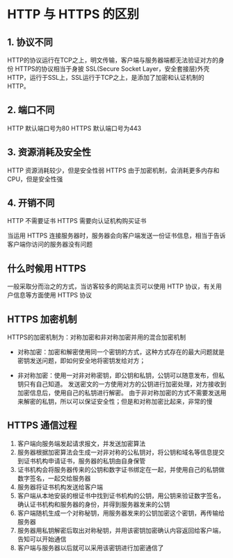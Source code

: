 # HTTP 与 HTTPS 的区别

## 1. 协议不同

HTTP的协议运行在TCP之上，明文传输，客户端与服务器端都无法验证对方的身份
HTTPS的协议相当于身披 SSL(Secure Socket Layer，安全套接层)外壳 HTTP，运行于SSL上，SSL运行于TCP之上，是添加了加密和认证机制的 HTTP。

## 2. 端口不同

HTTP 默认端口号为80
HTTPS 默认端口号为443

## 3. 资源消耗及安全性

HTTP 资源消耗较少，但是安全性弱
HTTPS 由于加密机制，会消耗更多内存和CPU，但是安全性强

## 4. 开销不同

HTTP 不需要证书
HTTPS 需要向认证机构购买证书

当运用 HTTPS 连接服务器时，服务器会向客户端发送一份证书信息，相当于告诉客户端你访问的服务器没有问题

## 什么时候用 HTTPS

一般采取分而治之的方式，当访客较多的网站主页可以使用 HTTP 协议，有关用户信息等方面使用 HTTPS 协议

## HTTPS 加密机制

HTTPS的加密机制为：对称加密和非对称加密并用的混合加密机制

- 对称加密：加密和解密使用同一个密钥的方式，这种方式存在的最大问题就是密钥发送问题，即如何安全地将密钥发给对方；

- 非对称加密：使用一对非对称密钥，即公钥和私钥，公钥可以随意发布，但私钥只有自己知道。
发送密文的一方使用对方的公钥进行加密处理，对方接收到加密信息后，使用自己的私钥进行解密。
由于非对称加密的方式不需要发送用来解密的私钥，所以可以保证安全性；但是和对称加密比起来，非常的慢

## HTTPS 通信过程

1. 客户端向服务端发起请求报文，并发送加密算法
2. 服务器根据加密算法会生成一对非对称的公私钥对，将公钥和域名等信息提交到证书机构申请证书，服务器的私钥由自身保管
3. 证书机构会将服务器传来的公钥和数字证书绑定在一起，并使用自己的私钥做数字签名，一起交给服务器
4. 服务器将证书机构发送给客户端
5. 客户端从本地安装的根证书中找到证书机构的公钥，用公钥来验证数字签名，确认证书机构和服务器的身份，并得到服务器发来的公钥
6. 客户端随机生成一个对称秘钥，用服务器发来的公钥加密这个密钥，再传输给服务器
7. 服务器用私钥解密后取出对称秘钥，并用该密钥加密确认内容返回给客户端，告知可以开始通信
8. 客户端与服务器以后就可以采用该密钥进行加密通信了
